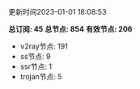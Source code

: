 更新时间2023-01-01 18:08:53

**总订阅: 45**
**总节点: 854**
**有效节点: 206**
- v2ray节点: 191
- ss节点: 9
- ssr节点: 1
- trojan节点: 5
